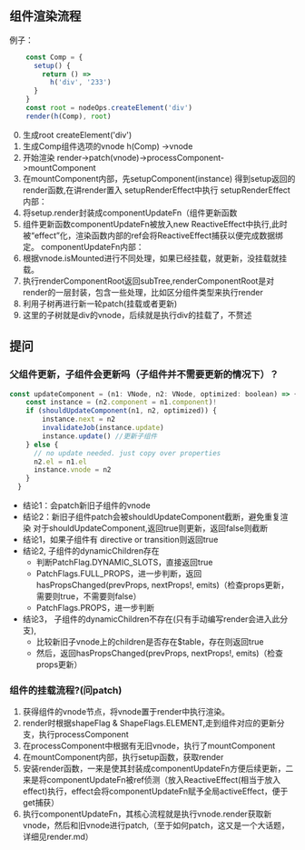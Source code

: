 ## 组件渲染流程 
例子：
```javascript
    const Comp = {
      setup() {
        return () =>
          h('div', '233')
      }
    }
    const root = nodeOps.createElement('div')
    render(h(Comp), root)
```
0. 生成root createElement('div')
1. 生成Comp组件选项的vnode h(Comp) ->vnode
2. 开始渲染 render->patch(vnode)->processComponent->mountComponent  
3. 在mountComponent内部，先setupComponent(instance) 得到setup返回的render函数,在讲render置入  setupRenderEffect中执行
setupRenderEffect内部：
1. 将setup.render封装成componentUpdateFn（组件更新函数
2. 组件更新函数componentUpdateFn被放入new ReactiveEffect中执行,此时被“effect”化，渲染函数内部的ref会将ReactiveEffect捕获以便完成数据绑定。
componentUpdateFn内部：
1. 根据vnode.isMounted进行不同处理，如果已经挂载，就更新，没挂载就挂载。
2. 执行renderComponentRoot返回subTree,renderComponentRoot是对render的一层封装，包含一些处理，比如区分组件类型来执行render
3. 利用子树再进行新一轮patch(挂载或者更新)
4. 这里的子树就是div的vnode，后续就是执行div的挂载了，不赘述

## 提问 
### 父组件更新，子组件会更新吗（子组件并不需要更新的情况下）？
```javascript
const updateComponent = (n1: VNode, n2: VNode, optimized: boolean) => {
    const instance = (n2.component = n1.component)!
    if (shouldUpdateComponent(n1, n2, optimized)) {
        instance.next = n2
        invalidateJob(instance.update)
        instance.update() //更新子组件
    } else {
      // no update needed. just copy over properties
      n2.el = n1.el
      instance.vnode = n2
    }
  }
```
- 结论1：会patch新旧子组件的vnode
- 结论2：新旧子组件patch会被shouldUpdateComponent截断，避免重复渲染
对于shouldUpdateComponent,返回true则更新，返回false则截断
- 结论1，如果子组件有 directive or transition则返回true
- 结论2, 子组件的dynamicChildren存在
  - 判断PatchFlag.DYNAMIC_SLOTS，直接返回true
  - PatchFlags.FULL_PROPS，进一步判断，返回 hasPropsChanged(prevProps, nextProps!, emits)（检查props更新，需要则true，不需要则false）
  - PatchFlags.PROPS，进一步判断
- 结论3， 子组件的dynamicChildren不存在(只有手动编写render会进入此分支),
  - 比较新旧子vnode上的children是否存在$table，存在则返回true
  - 然后，返回hasPropsChanged(prevProps, nextProps!, emits)（检查props更新）

### 组件的挂载流程?(问patch)
1. 获得组件的vnode节点，将vnode置于render中执行渲染。
2. render时根据shapeFlag & ShapeFlags.ELEMENT,走到组件对应的更新分支，执行processComponent
3. 在processComponent中根据有无旧vnode，执行了mountComponent  
4. 在mountComponent内部，执行setup函数，获取render
5. 安装render函数，一来是使其封装成componentUpdateFn方便后续更新，二来是将componentUpdateFn被ref侦测（放入ReactiveEffect(相当于放入effect)执行，effect会将componentUpdateFn赋予全局activeEffect，便于get捕获）
6. 执行componentUpdateFn，其核心流程就是执行vnode.render获取新vnode，然后和旧vnode进行patch,（至于如何patch，这又是一个大话题，详细见render.md）
